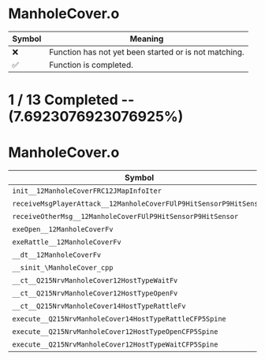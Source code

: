 # ManholeCover.o
| Symbol | Meaning 
| ------------- | ------------- 
| :x: | Function has not yet been started or is not matching. 
| :white_check_mark: | Function is completed. 


# 1 / 13 Completed -- (7.6923076923076925%)
# ManholeCover.o
| Symbol | Decompiled? |
| ------------- | ------------- |
| `init__12ManholeCoverFRC12JMapInfoIter` | :white_check_mark: |
| `receiveMsgPlayerAttack__12ManholeCoverFUlP9HitSensorP9HitSensor` | :x: |
| `receiveOtherMsg__12ManholeCoverFUlP9HitSensorP9HitSensor` | :x: |
| `exeOpen__12ManholeCoverFv` | :x: |
| `exeRattle__12ManholeCoverFv` | :x: |
| `__dt__12ManholeCoverFv` | :x: |
| `__sinit_\ManholeCover_cpp` | :x: |
| `__ct__Q215NrvManholeCover12HostTypeWaitFv` | :x: |
| `__ct__Q215NrvManholeCover12HostTypeOpenFv` | :x: |
| `__ct__Q215NrvManholeCover14HostTypeRattleFv` | :x: |
| `execute__Q215NrvManholeCover14HostTypeRattleCFP5Spine` | :x: |
| `execute__Q215NrvManholeCover12HostTypeOpenCFP5Spine` | :x: |
| `execute__Q215NrvManholeCover12HostTypeWaitCFP5Spine` | :x: |
